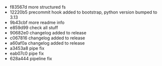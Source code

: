 - f83567d more structured fs
- 12220b5 precommit hook added to bootstrap, python version bumped to 3.13
- 9b43cbf  more readme info
- e859d99 check all stuff
- 90682e0 changelog added to release
- c067816 changelog added to release
- a60af0a changelog added to release
- a3453a8 pipe fix
- eab07c0 pipe fix
- 628a444 pipeline fix